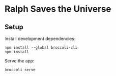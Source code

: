 # Ralph Saves the Universe

## Setup

Install development dependencies:

    npm install --global broccoli-cli
    npm install

Serve the app:

    broccoli serve
